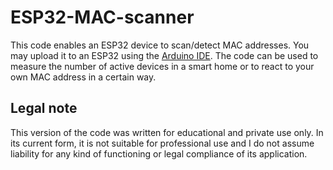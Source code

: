 # ESP32-MAC-scanner
This code enables an ESP32 device to scan/detect MAC addresses. You may upload it to an ESP32 using the [Arduino IDE](https://randomnerdtutorials.com/installing-the-esp32-board-in-arduino-ide-windows-instructions/). 
The code can be used to measure the number of active devices in a smart home or to react to your own MAC address in a certain way.

## Legal note
This version of the code was written for educational and private use only. In its current form, it is not suitable for professional use and I do not assume liability for any kind of functioning or legal compliance of its application.
